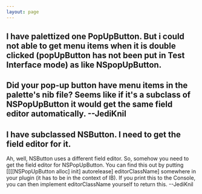 ```yaml
---
layout: page
---
```


I have palettized one PopUpButton. But i could not able to get menu items when it is double clicked (popUpButton has not been put in Test Interface mode) as like NSpopUpButton. 
----
Did your pop-up button have menu items in the palette's nib file? Seems like if it's a subclass of NSPopUpButton it would get the same field editor automatically. --JediKnil
----
I have subclassed NSButton. I need to get the field editor for it.
----
Ah, well, NSButton uses a different field editor. So, somehow you need to get the field editor for NSPopUpButton. You can find this out by putting     [[[[NSPopUpButton alloc] init] autorelease] editorClassName] somewhere in your plugin (it has to be in the context of IB). If you print this to the Console, you can then implement editorClassName yourself to return this. --JediKnil
